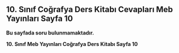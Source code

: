## 10. Sınıf Coğrafya Ders Kitabı Cevapları Meb Yayınları Sayfa 10

**Bu sayfada soru bulunmamaktadır.**

**10. Sınıf Meb Yayınları Coğrafya Ders Kitabı Sayfa 10**